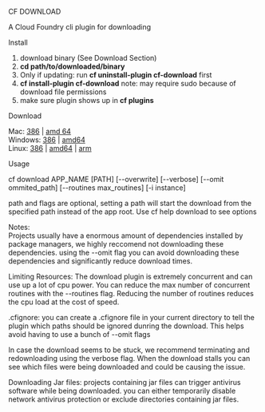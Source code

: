 CF DOWNLOAD

A Cloud Foundry cli plugin for downloading  

Install 
1. download binary (See Download Section)
2. **cd path/to/downloaded/binary**
3. Only if updating: run **cf uninstall-plugin cf-download** first
3. **cf install-plugin cf-download** note: may require sudo because of download file permissions
4. make sure plugin shows up in **cf plugins** 

Download

Mac: [386](https://github.rtp.raleigh.ibm.com/jstart/cf-download/raw/master/binaries/darwin/386/cf-download) | [amd 64](https://github.rtp.raleigh.ibm.com/jstart/cf-download/raw/master/binaries/darwin/amd64/cf-download)   
Windows: [386](https://github.rtp.raleigh.ibm.com/jstart/cf-download/blob/master/binaries/windows/386/cf-download.exe) | [amd64](https://github.rtp.raleigh.ibm.com/jstart/cf-download/blob/master/binaries/windows/amd64/cf-download.exe)    
Linux: [386](https://github.rtp.raleigh.ibm.com/jstart/cf-download/raw/master/binaries/linux/386/cf-download) | [amd64](https://github.rtp.raleigh.ibm.com/jstart/cf-download/raw/master/binaries/linux/amd64/cf-download) | [arm](https://github.rtp.raleigh.ibm.com/jstart/cf-download/raw/master/binaries/linux/arm/cf-download)

Usage

cf download APP_NAME [PATH] [--overwrite] [--verbose] [--omit ommited_path] [--routines max_routines] [-i instance]

path and flags are optional, setting a path will start the download from the specified path instead of the app root.
Use cf help download to see options

Notes:  
Projects usually have a enormous amount of dependencies installed by package managers, we highly reccomend not downloading these dependencies. using the --omit flag you can avoid downloading these dependencies and significantly reduce download times.

Limiting Resources: The download plugin is extremely concurrent and can use up a lot of cpu power. You can reduce the max number of concurrent routines with the --routines flag. Reducing the number of routines reduces the cpu load at the cost of speed.

.cfignore: you can create a .cfignore file in your current directory to tell the plugin which paths should be ignored dunring the download. This helps avoid having to use a bunch of --omit flags

In case the download seems to be stuck, we recommend terminating and redownloading using the verbose flag. When the download stalls you can see which files were being downloaded and could be causing the issue. 

Downloading Jar files: projects containing jar files can trigger antivirus software while being downloaded. you can either temporarily disable network antivirus protection or exclude directories containing jar files.
